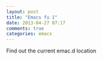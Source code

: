```yaml
---
layout: post
title: "Emacs fu 1"
date: 2013-04-27 07:17
comments: true
categories: emacs
---
```


Find out the current emac.d location


```C-H v init-user-file 


